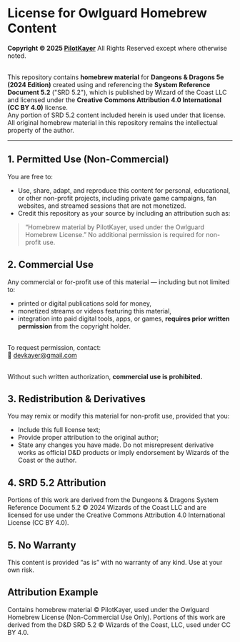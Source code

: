 # License for Owlguard Homebrew Content
**Copyright © 2025 [PilotKayer](https://github.com/PilotKayer)**
All Rights Reserved except where otherwise noted. <br/><br/>

This repository contains **homebrew material** for **Dangeons & Dragons 5e (2024 Edition)** created using and referencing the **System Reference Document 5.2** ("SRD 5.2"), which is published by Wizard of the Coast LLC and licensed under the **Creative Commons Attribution 4.0 International (CC BY 4.0)** license. <br/>
Any portion of SRD 5.2 content included herein is used under that license. All original homebrew material in this repository remains the intellectual property of the author.

---

## 1. Permitted Use (Non-Commercial)
You are free to:
- Use, share, adapt, and reproduce this content for personal, educational, or other non-profit projects, including private game campaigns, fan websites, and streamed sessions that are not monetized.
- Credit this repository as your source by including an attribution such as:
> “Homebrew material by PilotKayer, used under the Owlguard Homebrew License.”
No additional permission is required for non-profit use.

## 2. Commercial Use
Any commercial or for-profit use of this material — including but not limited to:
- printed or digital publications sold for money,
- monetized streams or videos featuring this material,
- integration into paid digital tools, apps, or games,
**requires prior written permission** from the copyright holder.<br/><br/>

To request permission, contact:<br/>
📧 devkayer@gmail.com<br/><br/>

Without such written authorization, **commercial use is prohibited.**

## 3. Redistribution & Derivatives
You may remix or modify this material for non-profit use, provided that you:
- Include this full license text;
- Provide proper attribution to the original author;
- State any changes you have made.
Do not misrepresent derivative works as official D&D products or imply endorsement by Wizards of the Coast or the author.

## 4. SRD 5.2 Attribution
Portions of this work are derived from the Dungeons & Dragons System Reference Document 5.2 © 2024 Wizards of the Coast LLC and are licensed for use under the Creative Commons Attribution 4.0 International License (CC BY 4.0).

## 5. No Warranty
This content is provided “as is” with no warranty of any kind. Use at your own risk.

## Attribution Example
Contains homebrew material © PilotKayer, used under the Owlguard Homebrew License (Non-Commercial Use Only). Portions of this work are derived from the D&D SRD 5.2 © Wizards of the Coast, LLC, used under CC BY 4.0.
